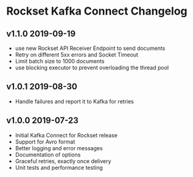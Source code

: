 # Rockset Kafka Connect Changelog

## v1.1.0 2019-09-19
- use new Rockset API Receiver Endpoint to send documents
- Retry on different 5xx errors and Socket Timeout
- Limit batch size to 1000 documents
- use blocking executor to prevent overloading the thread pool

## v1.0.1 2019-08-30
- Handle failures and report it to Kafka for retries

## v1.0.0 2019-07-23

- Initial Kafka Connect for Rockset release
- Support for Avro format
- Better logging and error messages
- Documentation of options
- Graceful retries, exactly once delivery
- Unit tests and performance testing 
